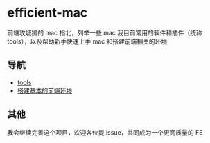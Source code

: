 # efficient-mac

前端攻城狮的 mac 指北，列举一些 mac 我目前常用的软件和插件（统称 tools），以及帮助新手快速上手 mac 和搭建前端相关的环境

## 导航

- [tools](https://github.com/GitHubJackson/efficient-mac/blob/master/tools.md)
- [搭建基本的前端环境](https://github.com/GitHubJackson/efficient-mac/blob/master/frontend-dev.md)

## 其他

我会继续完善这个项目，欢迎各位提 issue，共同成为一个更高质量的 FE
